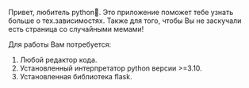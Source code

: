 Привет, любитель python🐍.
Это приложение поможет тебе узнать больше о тех.зависимостях. 
Также для того, чтобы Вы не заскучали есть страница со случайными мемами!

Для работы Вам потребуется:
1. Любой редактор кода.
2. Установленный интерпретатор python версии >=3.10.
3. Установленная библиотека flask.
